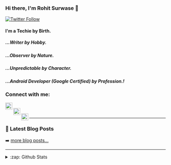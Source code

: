 
### Hi there, I'm Rohit Surwase 👋  
  
[![Twitter Follow](https://img.shields.io/twitter/follow/RohitSurw?color=1DA1F2&logo=twitter&style=for-the-badge)](https://twitter.com/intent/follow?original_referer=https%3A%2F%2Fgithub.com%2FRohitSurwase&screen_name=RohitSurw)  
  
#### I'm a Techie by Birth.
##### ...Writer by Hobby.
##### ...Observer by Nature.
##### ...Unpredictable by Character.
##### ...Android Developer (Google Certified) by Profession.!  
 
  
### Connect with me:  

[<img align="left" alt="RohitSurw | Twitter" width="22px" src="https://cdn.jsdelivr.net/npm/simple-icons@v3/icons/twitter.svg" />][twitter]  
[<img align="left" alt="rohitss5 | LinkedIn" width="22px" src="https://cdn.jsdelivr.net/npm/simple-icons@v3/icons/linkedin.svg" />][linkedin]  
[<img align="left" alt="rohitss | Medium" width="22px" src="https://cdn.jsdelivr.net/npm/simple-icons@v3/icons/medium.svg" />][medium]  
  
---  
  
### 📕 Latest Blog Posts  
  
<!-- BLOG-POST-LIST:START -->  

<!-- BLOG-POST-LIST:END -->  
  
➡️ [more blog posts...](https://medium.com/@rohitss)  
  
---  
  
<details>  
  <summary>:zap: Github Stats</summary>  
  
  <img align="left" alt="RohitSurwase's Github Stats" src="https://github-readme-stats.codestackr.vercel.app/api?username=RohitSurwase&show_icons=true&hide_border=true" />  
  
</details>  
  
[medium]: https://medium.com/@rohitss
[twitter]: https://twitter.com/RohitSurw  
[linkedin]: https://linkedin.com/in/rohitss5  
